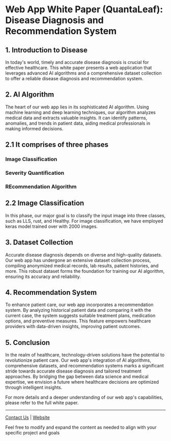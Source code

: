 # Web App White Paper (QuantaLeaf): Disease Diagnosis and Recommendation System

## 1. Introduction to Disease

In today's world, timely and accurate disease diagnosis is crucial for effective healthcare. This white paper presents a web application that leverages advanced AI algorithms and a comprehensive dataset collection to offer a reliable disease diagnosis and recommendation system.

## 2. AI Algorithm

The heart of our web app lies in its sophisticated AI algorithm. Using machine learning and deep learning techniques, our algorithm analyzes medical data and extracts valuable insights. It can identify patterns, anomalies, and trends in patient data, aiding medical professionals in making informed decisions.

## 2.1 It comprises of three phases 
### Image Classification
### Severity Quantification
### REcommendation Algorithm 

## 2.2 Image Classification 

In this phase, our major goal is to classify the input image into three classes, such as LLS, rust, and Healthy. For image classification, we have employed keras model trained over with 2000 images.



## 3. Dataset Collection

Accurate disease diagnosis depends on diverse and high-quality datasets. Our web app has undergone an extensive dataset collection process, compiling anonymized medical records, lab results, patient histories, and more. This robust dataset forms the foundation for training our AI algorithm, ensuring its accuracy and reliability.

## 4. Recommendation System

To enhance patient care, our web app incorporates a recommendation system. By analyzing historical patient data and comparing it with the current case, the system suggests suitable treatment plans, medication options, and preventive measures. This feature empowers healthcare providers with data-driven insights, improving patient outcomes.

## 5. Conclusion

In the realm of healthcare, technology-driven solutions have the potential to revolutionize patient care. Our web app's integration of AI algorithms, comprehensive datasets, and recommendation systems marks a significant stride towards accurate disease diagnosis and tailored treatment approaches. By bridging the gap between data science and medical expertise, we envision a future where healthcare decisions are optimized through intelligent insights.

For more details and a deeper understanding of our web app's capabilities, please refer to the full white paper.

---
[Contact Us](mailto:contact@webapphealthcare.com) | [Website](https://www.webapphealthcare.com)


Feel free to modify and expand the content as needed to align with your specific project and goals
